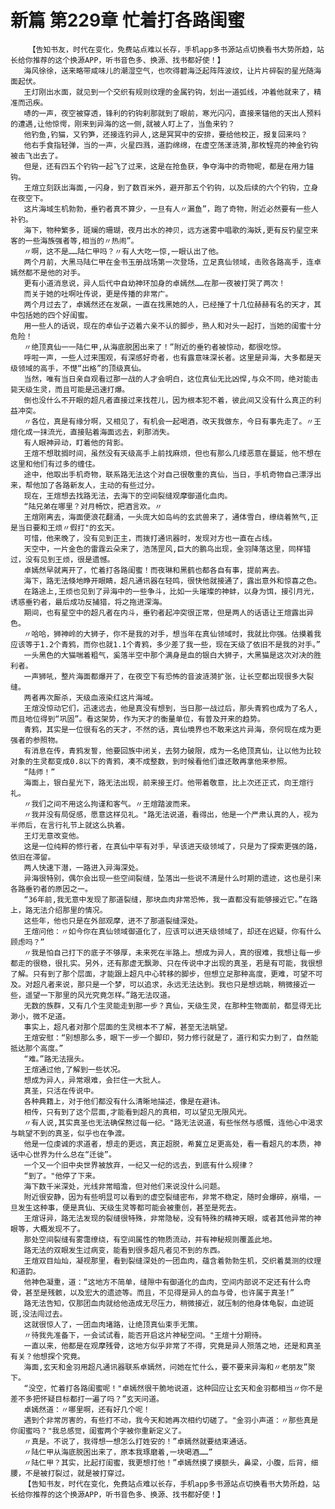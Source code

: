# 新篇 第229章 忙着打各路闺蜜
        【告知书友，时代在变化，免费站点难以长存，手机app多书源站点切换看书大势所趋，站长给你推荐的这个换源APP，听书音色多、换源、找书都好使！】
       海风徐徐，送来略带咸味儿的潮湿空气，也吹得碧海泛起阵阵波纹，让片片碎裂的星光随海面起伏。
       王灯刚出水面，就见到一个交织有规则纹理的金属钓钩，划出一道弧线，冲着他就来了，精准而迅疾。
       哧的一声，夜空被穿透，锋利的钓钩刹那就到了眼前，寒光闪闪，直接来锚他的天出人预料的遭遇,让他惊愕，刚来到异海的这一侧,就被人盯上了，当鱼来钓？
       他钓鱼,钓猫，又钓笋，还接连钓异人,这是冥冥中的安排，要给他校正，报复回来吗？
       他右手食指轻弹，当的一声，火星四溅，道韵绵绵，在虚空荡漾涟漪,那枚锃亮的神金钓钩被击飞出去了。
       但是，还有四五个钓钩一起飞了过来，这是在抢鱼获，争夺海中的奇物呢，都是在用力锚钩。
       王煊立刻跃出海面,一闪身，到了数百米外，避开那五个钓钩，以及后续的六个钓钩，立身在夜空下。
       这片海域生机勃勃，垂钓者真不算少，一旦有人〃漏鱼”，跑了奇物，附近必然要有一些人补钓。
       海下，物种繁多，斑斓的珊瑚，夜月出水的神贝，远方迷雾中唱歌的海妖,更有反钓星空来客的一些海族强者等,相当的〃热闹”。
       〃啊，这不是……陆仁甲吗？〃有人大吃一惊,一眼认出了他。
       两个月前，大黑马陆仁甲在金书玉册战场第一次登场，立足真仙领域，击败各路高手，连卓嫣然都不是他的对手。
       更有小道消息说，异人后代中自幼神环加身的卓嫣然……在那一夜被打哭了两次！
       而关于她的吐啊吐传说，更是传播的非常广。
       两个月过去了，卓嫣然还在发飙，一直在找黑她的人，已经捶了十几位赫赫有名的天才，其中包括她的四个好闺蜜。
       用一些人的话说，现在的卓仙子迈着六亲不认的脚步，熟人和对头一起打，当她的闺蜜十分危险！
       〃绝顶真仙一一陆仁甲,从海底脱困出来了！”附近的垂钓者被惊动，都很吃惊。
       呼啦一声，一些人过来围观，有深感好奇者，也有露意味深长者。这里是异海，大多都是天级领域的高手，不憷“出格”的顶级真仙。
       当然，唯有当日亲自观看过那一战的人才会明白，这位真仙无比凶悍,与众不同，绝对能击毙天级生灵，而且可能是迅速打爆。
       倒也没什么不开眼的超凡者直接过来找茬儿，因为根本犯不着，彼此间又没有什么真正的利益冲突。
       〃各位，真是有缘分啊，又相见了，有机会一起喝酒，改天我做东，今日有事先走了。〃王煊化成一抹流光，直接贴着海面远去，刹那消失。
       有人眼神异动，盯着他的背影。
       王煊不想耽搁时间，虽然没有天级高手上前找麻烦，但也有那么几缕恶意在蔓延，他不想在这里和他们有过多的缠住。
       途中，他取出手机奇物，联系路无法这个对自己很敬重的真仙，当日，手机奇物自己漂浮出来，帮他加了各路新友人，主动的有些过分。
       现在，王煊想去找路无法，去海下的空间裂缝观摩御道化血肉。
       “陆兄弟在哪里？对月畅饮，把酒言欢。〃
       王煊刚离去，海面便浪花翻涌，一头庞大如岛屿的玄武兽来了，通体雪白，缭绕着煞气,正是当日要和王烦〃假打"的玄天。
       可惜，他来晚了，没有见到正主，而拨打通讯器时，发现对方也一直在占线。
       天空中，一片金色的雷霆云朵来了，浩荡罡风,巨大的鹏鸟出现，金羽降落这里，同样错过，没有见到王烦，很是遗憾。
       卓嫣然早就离开了，忙着打各路闺蜜！而夜琳和黑鹤也都各自有事，提前离去。
       海下，路无法倏地睁开眼睛，超凡通讯器在轻鸣，很快他就接通了，露出意外和惊喜之色。
       在路途上,王烦也见到了异海中的一些争斗，比如一头璀璨的神蚌，以身为饵，接引月光，诱惑垂钓者，最后成功反捕猎，将之拖进深海。
       期间，也有星空中的超凡者在内斗，垂钓者起冲突很正常，但是两人的话语让王煊露出异色。
       〃哈哈，狮神岭的大狮子，你不是我的对手，想当年在真仙领域时，我就比你强。估摸着我应该等于1.2个青鸦，而你也就1.1个青鸦，多少差了我一些，现在天级了依旧不是我的对手。”
       一头黑色的大猫喘着粗气，奚落半空中那个满身是血的银白大狮子，大黑猫是这次对决的胜利者。
       一声狮吼，整片海面都爆开了，在夜空下有恐怖的音波涟漪扩张，让长空都出现很多大裂缝。
       两者再次厮杀，天级血液染红这片海域。
       王煊没惊动它们，迅速远去，他是真没有想到，当日那一战过后，那头青鸦也成为了名人,而且地位得到“巩固”。看这架势，作为天才的衡量单位，有普及开来的趋势。
       青鸦，其实是一位很有名的天才，不然的话，真仙境界也不敢来这片异海，奈何现在成为更强者的参照物。
       有消息在传，青鸦发誓，他要回族中闭关，去努力破限，成为一名绝顶真仙，让以他为比较对象的生灵都变成0.8以下的青鸦，凑不成整数，到时候看他们谁还敢再拿他来参照。
       “陆师！”
       海面上，银白星光下，路无法出现，前来接王灯。他带着敬意，比上次还正式，向王煊行礼。
       〃我们之间不用这么拘谨和客气。〃王煊踏波而来。
       〃我并没有局促感，愿意这样见礼。"路无法说道，看得出，他是一个严肃认真的人，视为半师后，在言行礼节上就这么执着。
       王灯无意改变他。
       这是一位纯粹的修行者，在真仙中罕有对手，早该进天级领域了，只是为了探索更强的路，依旧在滞留。
       两人快速下潜，一路进入异海深处。
       异海很特别，偶尔会出现一些空间裂缝，坠落出一些说不清是什么时期的遗迹，这也是引来各路垂钓者的原因之一。
       “36年前,我无意中发现了那道裂缝，那块血肉非常恐怖，我一直都没有能够接近它。”在路上，路无法介绍那里的情况。
       这些年，他也只是在外部观摩，进不了那道裂缝深处。
       王煊问他：〃如今你在真仙领域御道化了，应该可以进天级领域了，却还在迟疑，你有什么顾虑吗？”
       〃我是怕自己打下的底子不够厚，未来死在半路上。想成为异人，真的很难，我想让每一步都走的很稳，很扎实。另外，还有那虚无飘渺、只在传说中才出现的真圣，若是有可能，我很想了解。只有到了那个层面，才能跟上超凡中心转移的脚步，但想立足那种高度，更难，可望不可及。对超凡者来说，那只是一个梦，可以追求，永远无法达到。我也只是想远眺，稍微接近一些，遥望一下那里的风光究竟怎样。”路无法叹道。
       无数的族群，又有几个生灵能走到那一步？真仙，天级生灵，在那种生物面前，都显得无比渺小，微不足道。
       事实上，超凡者对那个层面的生灵根本不了解，甚至无法眺望。
       王煊安慰：“别想那么多，眼下一步一个脚印，努力修行就是了，道行和实力到了，自然能抵达那个高度。”
       “难。”路无法揺头。
       王煊通过他,了解到一些状况。
       想成为异人，异常艰难，会拦住一大批人。
       真圣，只活在传说中。
       各种典籍上，对于他们都没有什么清晰地描述，像是在避讳。
       相传，只有到了这个层面,才能看到超凡的真相，可以望见无限风光。
       〃有人说,其实真圣也无法确保熬过每一纪。"路无法说道，有些怅然与感慨，连他心中渴求与眺望不到的真圣，似乎也在争渡。
       他是一位虔诚的求道者，想走的更远，真正超脱，希冀立足更高处，看一看超凡的本质，神话中心世界为什么总在“迁徙”。
       一个又一个旧中央世界被放弃，一纪又一纪的远去，到底有什么规律？
       “到了。"他停了下来。
       海下数千米深处，光线非常暗澹，但对他们来说没什么问题。
       附近很安静，因为有些明显可以看到的虚空裂缝密布，非常不稳定，随时会爆碎，崩塌，一旦发生这种事，便是真仙、天级生灵等都可能会被重创，甚至是死去。
       王煊讶异，路无法发现的裂缝很特殊，非常隐秘，没有特殊的精神天眼，或者其他异常的神眼等，大概发现不了。
       那处空间裂缝有雾霭缭绕，有空间属性的物质流动，并有神秘规则覆盖此地。
       路无法的双眼发生过病变，能看到很多超凡者见不到的东西。
       王煊双目灿灿，凝视那里，看到裂缝深处的一团血肉，蕴含着勃勃生机，交织着莫测的纹理和道韵。
       他神色凝重，道：“这地方不简单，缝隙中有御道化的血肉，空间内部说不定还有什么奇骨，甚至是残骸，以及宏大的遗迹等。而且，不见得是异人的血与骨，也许属于真圣!”
       路无法告知，仅那团血肉就给他造成无尽压力，稍微接近，就压制的他身体龟裂，血迹斑斑,没法闯过去。
       这就很惊人了，一团血肉堵路，让绝顶真仙束手无策。
       〃待我先准备下，一会试试看，能否开启这片神秘空间。"王煊十分期待。
       一直以来，他都是在观摩残骨，这地方似乎非常了不得，究竟是异人殒落之地，还是和真圣有关？他想探个究竟。
       海面,玄天和金羽用超凡通讯器联系卓嫣然，问她在忙什么，要不要来异海和〃老朋友”聚下。
       “没空，忙着打各路闺蜜呢！"卓嫣然很干脆地说道，这种回应让玄天和金羽都相当〃你不是差不多把怀疑目标都打一遍了吗？”玄天问道。
       卓嫣然道：〃哪里啊，还有好几个呢！
       遇到个非常厉害的，有些打不动，我今天和她再次相约切磋了。"金羽小声道：〃那些真是你闺蜜吗？"我总感觉，闺蜜两个字被你重新定义了。
       〃真是。不说了，我得想一想怎么打姓安的！”卓嫣然就要结束通话。
       〃陆仁甲从海底脱困出来了，原本我琢磨着,一块喝酒……”
       〃陆仁甲？其实，比起打闺蜜，我更想打他！”卓嫣然摸了摸额头，鼻梁，小腹，后背，细腰，不是被打裂过，就是被打穿过。
       【告知书友，时代在变化，免费站点难以长存，手机app多书源站点切换看书大势所趋，站长给你推荐的这个换源APP，听书音色多、换源、找书都好使！】